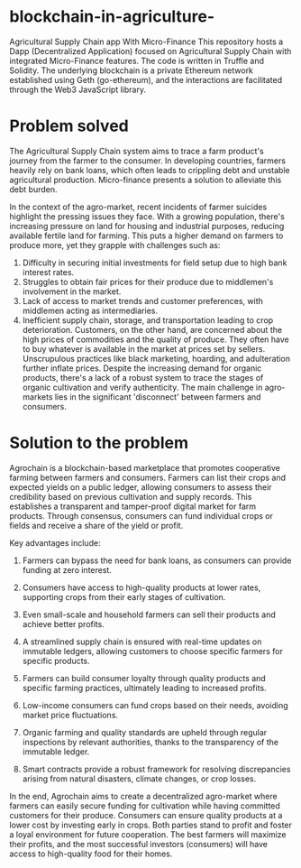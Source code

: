 # blockchain-in-agriculture-
Agricultural Supply Chain app With Micro-Finance 
This repository hosts a Dapp (Decentralized Application) focused on Agricultural Supply Chain with integrated Micro-Finance features.
The code is written in Truffle and Solidity. The underlying blockchain is a private Ethereum network established using Geth (go-ethereum), 
and the interactions are facilitated through the Web3 JavaScript library.
# Problem solved
The Agricultural Supply Chain system aims to trace a farm product's journey from the farmer to the consumer. In developing countries, farmers heavily rely on bank loans, which often leads to crippling debt and unstable agricultural production. Micro-finance presents a solution to alleviate this debt burden.

In the context of the agro-market, recent incidents of farmer suicides highlight the pressing issues they face. 
With a growing population, there's increasing pressure on land for housing and industrial purposes, reducing available fertile land for farming. 
This puts a higher demand on farmers to produce more, yet they grapple with challenges such as:

1. Difficulty in securing initial investments for field setup due to high bank interest rates.
2. Struggles to obtain fair prices for their produce due to middlemen's involvement in the market.
3. Lack of access to market trends and customer preferences, with middlemen acting as intermediaries.
4. Inefficient supply chain, storage, and transportation leading to crop deterioration.
Customers, on the other hand, are concerned about the high prices of commodities and the quality of produce.
They often have to buy whatever is available in the market at prices set by sellers. Unscrupulous practices like black marketing, hoarding,
and adulteration further inflate prices. Despite the increasing demand for organic products, there's a lack of a robust system to trace the stages of organic cultivation
and verify authenticity.
The main challenge in agro-markets lies in the significant 'disconnect' between farmers and consumers.
# Solution to the problem
Agrochain is a blockchain-based marketplace that promotes cooperative farming between farmers and consumers. Farmers can list their crops and expected yields on a public ledger, allowing consumers to assess their credibility based on previous cultivation and supply records. This establishes a transparent and tamper-proof digital market for farm products.
Through consensus, consumers can fund individual crops or fields and receive a share of the yield or profit.

Key advantages include:

1. Farmers can bypass the need for bank loans, as consumers can provide funding at zero interest.

2. Consumers have access to high-quality products at lower rates, supporting crops from their early stages of cultivation.

3. Even small-scale and household farmers can sell their products and achieve better profits.

4. A streamlined supply chain is ensured with real-time updates on immutable ledgers, allowing customers to choose specific farmers for specific products.

5. Farmers can build consumer loyalty through quality products and specific farming practices, ultimately leading to increased profits.

6. Low-income consumers can fund crops based on their needs, avoiding market price fluctuations.

7. Organic farming and quality standards are upheld through regular inspections by relevant authorities, thanks to the transparency of the immutable ledger.

8. Smart contracts provide a robust framework for resolving discrepancies arising from natural disasters, climate changes, or crop losses.

In the end, Agrochain aims to create a decentralized agro-market where farmers can easily secure funding for cultivation while having committed customers for their produce.
Consumers can ensure quality products at a lower cost by investing early in crops.
Both parties stand to profit and foster a loyal environment for future cooperation.
The best farmers will maximize their profits, and the most successful investors (consumers) will have access to high-quality food for their homes.
